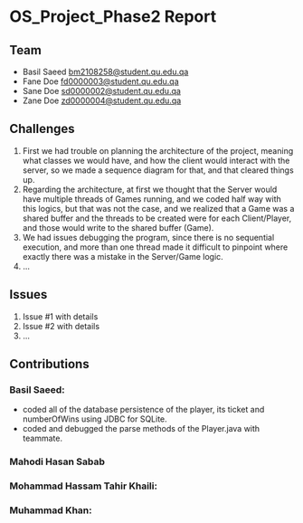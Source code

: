 # OS_Project_Phase2 Report
## Team
- Basil Saeed bm2108258@student.qu.edu.qa
- Fane Doe fd0000003@student.qu.edu.qa
- Sane Doe sd0000002@student.qu.edu.qa
- Zane Doe zd0000004@student.qu.edu.qa

## Challenges
1. First we had trouble on planning the architecture of the project, meaning what classes we would have, and how the client would interact with the server, so we made a sequence diagram for that, and that cleared things up.
2. Regarding the architecture, at first we thought that the Server would have multiple threads of Games running, and we coded half way with this logics, but that was not the case, and we realized that a Game was a shared buffer and the threads to be created were for each Client/Player, and those would write to the shared buffer (Game).
3. We had issues debugging the program, since there is no sequential execution, and more than one thread made it difficult to pinpoint where exactly there was a mistake in the Server/Game logic.
4. ...
## Issues
1. Issue #1 with details
2. Issue #2 with details
3. ...
## Contributions
### Basil Saeed:
- coded all of the database persistence of the player, its ticket and numberOfWins using JDBC for SQLite.
- coded and debugged the parse methods of the Player.java with teammate.
### Mahodi Hasan Sabab
### Mohammad Hassam Tahir Khaili:
### Muhammad Khan:
